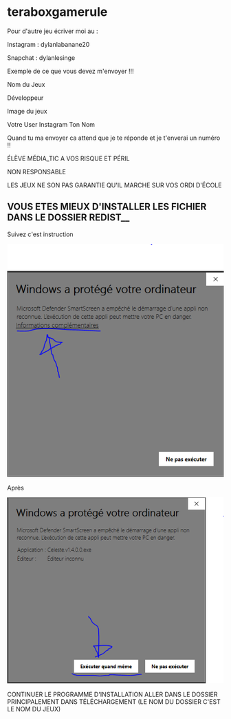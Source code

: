 # teraboxgamerule
Pour d'autre jeu écriver moi au : 

Instagram : dylanlabanane20

Snapchat : dylanlesinge





Exemple de ce que vous devez m'envoyer !!!

Nom du Jeux

Développeur

Image du jeux





Votre User Instagram
Ton Nom



Quand tu ma envoyer ca attend que je te réponde et je t'enverai un numéro !!

ÉLÈVE MÉDIA_TIC A VOS RISQUE ET PÉRIL

NON RESPONSABLE

LES JEUX NE SON PAS GARANTIE QU'IL MARCHE SUR VOS ORDI D'ÉCOLE

VOUS ETES MIEUX D'INSTALLER LES FICHIER DANS LE DOSSIER REDIST__
----------------------------------------------------------------------------------------------------------------------------------------------------------------
Suivez c'est instruction




![alt text](Image1.PNG)

Après 


![alt text](Image2.PNG)

CONTINUER LE PROGRAMME D'INSTALLATION
ALLER DANS LE DOSSIER PRINCIPALEMENT DANS TÉLÉCHARGEMENT (LE NOM DU DOSSIER C'EST LE NOM DU JEUX)
